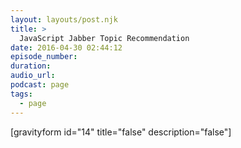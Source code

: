 ```yaml
---
layout: layouts/post.njk
title: >
  JavaScript Jabber Topic Recommendation
date: 2016-04-30 02:44:12
episode_number:
duration:
audio_url:
podcast: page
tags:
  - page
---
```


[gravityform id="14" title="false" description="false"]
